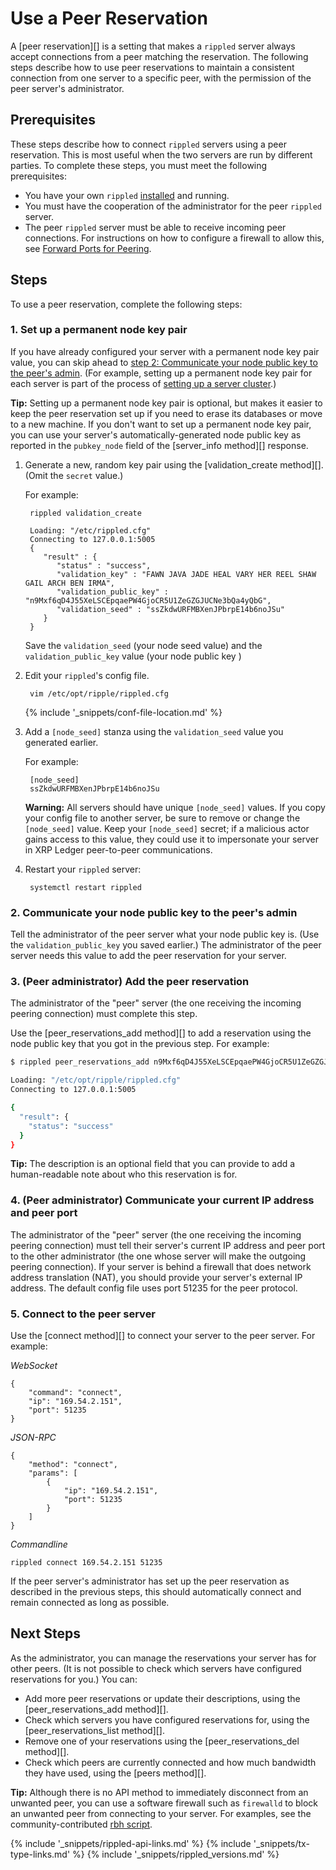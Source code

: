 # Use a Peer Reservation

A [peer reservation][] is a setting that makes a `rippled` server always accept connections from a peer matching the reservation. The following steps describe how to use peer reservations to maintain a consistent connection from one server to a specific peer, with the permission of the peer server's administrator.

## Prerequisites

These steps describe how to connect `rippled` servers using a peer reservation. This is most useful when the two servers are run by different parties. To complete these steps, you must meet the following prerequisites:

- You have your own `rippled` [installed](install-rippled.html) and running.
- You must have the cooperation of the administrator for the peer `rippled` server.
- The peer `rippled` server must be able to receive incoming peer connections. For instructions on how to configure a firewall to allow this, see [Forward Ports for Peering](forward-ports-for-peering.html).

## Steps

To use a peer reservation, complete the following steps:

### 1. Set up a permanent node key pair

If you have already configured your server with a permanent node key pair value, you can skip ahead to [step 2: Communicate your node public key to the peer's admin](2-communicate-your-node-public-key-to-the-peers-admin). (For example, setting up a permanent node key pair for each server is part of the process of [setting up a server cluster](cluster-rippled-servers.html).)

**Tip:** Setting up a permanent node key pair is optional, but makes it easier to keep the peer reservation set up if you need to erase its databases or move to a new machine. If you don't want to set up a permanent node key pair, you can use your server's automatically-generated node public key as reported in the `pubkey_node` field of the [server_info method][] response.

1. Generate a new, random key pair using the [validation_create method][]. (Omit the `secret` value.)

    For example:

        rippled validation_create

        Loading: "/etc/rippled.cfg"
        Connecting to 127.0.0.1:5005
        {
           "result" : {
              "status" : "success",
              "validation_key" : "FAWN JAVA JADE HEAL VARY HER REEL SHAW GAIL ARCH BEN IRMA",
              "validation_public_key" : "n9Mxf6qD4J55XeLSCEpqaePW4GjoCR5U1ZeGZGJUCNe3bQa4yQbG",
              "validation_seed" : "ssZkdwURFMBXenJPbrpE14b6noJSu"
           }
        }

    Save the `validation_seed` (your node seed value) and the `validation_public_key` value (your node public key )

2. Edit your `rippled`'s config file.

        vim /etc/opt/ripple/rippled.cfg

    {% include '_snippets/conf-file-location.md' %}<!--_ -->

3. Add a `[node_seed]` stanza using the `validation_seed` value you generated earlier.

    For example:

        [node_seed]
        ssZkdwURFMBXenJPbrpE14b6noJSu

    **Warning:** All servers should have unique `[node_seed]` values. If you copy your config file to another server, be sure to remove or change the `[node_seed]` value. Keep your `[node_seed]` secret; if a malicious actor gains access to this value, they could use it to impersonate your server in XRP Ledger peer-to-peer communications.

4. Restart your `rippled` server:

        systemctl restart rippled

### 2. Communicate your node public key to the peer's admin

Tell the administrator of the peer server what your node public key is. (Use the `validation_public_key` you saved earlier.) The administrator of the peer server needs this value to add the peer reservation for your server.

### 3. (Peer administrator) Add the peer reservation

The administrator of the "peer" server (the one receiving the incoming peering connection) must complete this step.

Use the [peer_reservations_add method][] to add a reservation using the node public key that you got in the previous step. For example:

```sh
$ rippled peer_reservations_add n9Mxf6qD4J55XeLSCEpqaePW4GjoCR5U1ZeGZGJUCNe3bQa4yQbG "Description here"

Loading: "/etc/opt/ripple/rippled.cfg"
Connecting to 127.0.0.1:5005

{
  "result": {
    "status": "success"
  }
}
```

**Tip:** The description is an optional field that you can provide to add a human-readable note about who this reservation is for.

### 4. (Peer administrator) Communicate your current IP address and peer port

The administrator of the "peer" server (the one receiving the incoming peering connection) must tell their server's current IP address and peer port to the other administrator (the one whose server will make the outgoing peering connection). If your server is behind a firewall that does network address translation (NAT), you should provide your server's external IP address. The default config file uses port 51235 for the peer protocol.

### 5. Connect to the peer server

Use the [connect method][] to connect your server to the peer server. For example:

<!-- MULTICODE_BLOCK_START -->

*WebSocket*

```
{
    "command": "connect",
    "ip": "169.54.2.151",
    "port": 51235
}
```

*JSON-RPC*

```
{
    "method": "connect",
    "params": [
        {
            "ip": "169.54.2.151",
            "port": 51235
        }
    ]
}
```


*Commandline*

```
rippled connect 169.54.2.151 51235
```

<!-- MULTICODE_BLOCK_END -->

If the peer server's administrator has set up the peer reservation as described in the previous steps, this should automatically connect and remain connected as long as possible.


## Next Steps

As the administrator, you can manage the reservations your server has for other peers. (It is not possible to check which servers have configured reservations for you.) You can:

- Add more peer reservations or update their descriptions, using the [peer_reservations_add method][].
- Check which servers you have configured reservations for, using the [peer_reservations_list method][].
- Remove one of your reservations using the [peer_reservations_del method][].
- Check which peers are currently connected and how much bandwidth they have used, using the [peers method][].

**Tip:** Although there is no API method to immediately disconnect from an unwanted peer, you can use a software firewall such as `firewalld` to block an unwanted peer from connecting to your server. For examples, see the community-contributed [rbh script](https://github.com/gnanderson/rbh).



<!--{# common link defs #}-->
{% include '_snippets/rippled-api-links.md' %}
{% include '_snippets/tx-type-links.md' %}
{% include '_snippets/rippled_versions.md' %}
